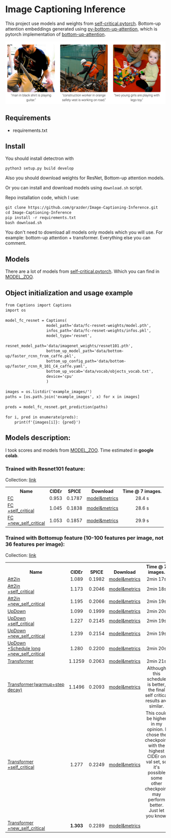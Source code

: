 # Image Captioning Inference

This project use models and weights from [self-critical.pytorch](https://github.com/ruotianluo/self-critical.pytorch).
Bottom-up attention embeddings generated using [py-bottom-up-attention](https://github.com/airsplay/py-bottom-up-attention), which is pytorch implementation of [bottom-up-attention](https://github.com/peteanderson80/bottom-up-attention).

![](/readme_pics/example.png)

## Requirements
- requirements.txt

## Install

You should install detectron with
```
python3 setup.py build develop
```

Also you should download weights for ResNet, Bottom-up attention models.

Or you can install and download models using `download.sh` script.

Repo installation code, which I use:
```
git clone https://github.com/grazder/Image-Captioning-Inference.git
cd Image-Captioning-Inference
pip install -r requirements.txt
bash download.sh
```

You don't need to download all models only models which you will use.
For example: bottom-up attention + transformer. Everything else you can comment.

## Models

There are a lot of models from [self-critical.pytorch](https://github.com/ruotianluo/self-critical.pytorch). Which you can find in [MODEL_ZOO](https://github.com/ruotianluo/self-critical.pytorch/blob/master/MODEL_ZOO.md).

## Object initialization and usage example
```
from Captions import Captions
import os

model_fc_resnet = Captions(
                  model_path='data/fc-resnet-weights/model.pth',
                  infos_path='data/fc-resnet-weights/infos.pkl',
                  model_type='resnet',
                  resnet_model_path='data/imagenet_weights/resnet101.pth',
                  bottom_up_model_path='data/bottom-up/faster_rcnn_from_caffe.pkl',
                  bottom_up_config_path='data/bottom-up/faster_rcnn_R_101_C4_caffe.yaml',
                  bottom_up_vocab='data/vocab/objects_vocab.txt',
                  device='cpu'
                  )

images = os.listdir('example_images/')
paths = [os.path.join('example_images', x) for x in images]

preds = model_fc_resnet.get_prediction(paths)

for i, pred in enumerate(preds):
    print(f'{images[i]}: {pred}')
```

## Models description:
I took scores and models from [MODEL_ZOO](https://github.com/ruotianluo/self-critical.pytorch/blob/master/MODEL_ZOO.md).
Time estimated in **google colab**.

### Trained with Resnet101 feature:

Collection: [link](https://drive.google.com/open?id=0B7fNdx_jAqhtcXp0aFlWSnJmb0k)

<table><tbody>
<!-- START TABLE -->
<!-- TABLE HEADER -->
<th valign="bottom">Name</th>
<th valign="bottom">CIDEr</th>
<th valign="bottom">SPICE</th>
<th valign="bottom">Download</th>
<th valign="bottom">Time @ 7 images.</th>
<!-- TABLE BODY -->
 <tr><td align="left"><a href="configs/fc.yml">FC</a></td>
<td align="center">0.953</td>
<td align="center">0.1787</td>
<td align="center"><a href="https://drive.google.com/open?id=1AG8Tulna7gan6OgmYul0QhxONDBGcdun">model&metrics</a></td>
<td align="center">28.4 s</td>
</tr>
 <tr><td align="left"><a href="configs/fc_rl.yml">FC<br>+self_critical</a></td>
<td align="center">1.045</td>
<td align="center">0.1838</td>
<td align="center"><a href="https://drive.google.com/open?id=1MA-9ByDNPXis2jKG0K0Z-cF_yZz7znBc">model&metrics</a></td>
<td align="center">28.6 s</td>
</tr>
 <tr><td align="left"><a href="configs/fc_nsc.yml">FC<br>+new_self_critical</a></td>
<td align="center">1.053</td>
<td align="center">0.1857</td>
<td align="center"><a href="https://drive.google.com/open?id=1OsB_jLDorJnzKz6xsOfk1n493P3hwOP0">model&metrics</a></td>
<td align="center">29.9 s</td>
</tr>
</tbody></table>

### Trained with Bottomup feature (10-100 features per image, not 36 features per image):

Collection: [link](https://drive.google.com/open?id=1-RNak8qLUR5LqfItY6OenbRl8sdwODng)

<table><tbody>
<!-- START TABLE -->
<!-- TABLE HEADER -->
<th valign="bottom">Name</th>
<th valign="bottom">CIDEr</th>
<th valign="bottom">SPICE</th>
<th valign="bottom">Download</th>
<th valign="bottom">Time @ 7 images.</th>
<!-- TABLE BODY -->
 <tr><td align="left"><a href="configs/a2i2.yml">Att2in</a></td>
<td align="center">1.089</td>
<td align="center">0.1982</td>
<td align="center"><a href="https://drive.google.com/open?id=1jO9bSocC93n1vBZmZVaASWc_jJ1VKZUq">model&metrics</a></td>
<td align="center">2min 17s</td>
</tr>
 <tr><td align="left"><a href="configs/a2i2_sc.yml">Att2in<br>+self_critical</a></td>
<td align="center">1.173</td>
<td align="center">0.2046</td>
<td align="center"><a href="https://drive.google.com/open?id=1aI7hYUmgRLksI1wvN9-895GMHz4yStHz">model&metrics</a></td>
<td align="center">2min 18s</td>
</tr>
 <tr><td align="left"><a href="configs/a2i2_nsc.yml">Att2in<br>+new_self_critical</a></td>
<td align="center">1.195</td>
<td align="center">0.2066</td>
<td align="center"><a href="https://drive.google.com/open?id=1BkxLPL4SuQ_qFa-4fN96u23iTFWw-iXX">model&metrics</a></td>
<td align="center">2min 19s</td>
</tr>
 <tr><td align="left"><a href="configs/updown/updown.yml">UpDown</a></td>
<td align="center">1.099</td>
<td align="center">0.1999</td>
<td align="center"><a href="https://drive.google.com/open?id=14w8YXrjxSAi5D4Adx8jgfg4geQ8XS8wH">model&metrics</a></td>
<td align="center">2min 20s</td>
</tr>
 <tr><td align="left"><a href="configs/updown/updown_sc.yml">UpDown<br>+self_critical</a></td>
<td align="center">1.227</td>
<td align="center">0.2145</td>
<td align="center"><a href="https://drive.google.com/open?id=1QdCigVWdDKTbUe3_HQFEGkAsv9XIkKkE">model&metrics</a></td>
<td align="center">2min 19s</td>
</tr>
 <tr><td align="left"><a href="configs/updown/updown_nsc.yml">UpDown<br>+new_self_critical</a></td>
<td align="center">1.239</td>
<td align="center">0.2154</td>
<td align="center"><a href="https://drive.google.com/open?id=1cgoywxAdzHtIF2C6zNnIA7G2wjol_ybf">model&metrics</a></td>
<td align="center">2min 19s</td>
</tr>
 <tr><td align="left"><a href="configs/updown/ud_long_nsc.yml">UpDown<br>+Schedule long<br>+new_self_critical</a></td>
<td align="center">1.280</td>
<td align="center">0.2200</td>
<td align="center"><a href="https://drive.google.com/open?id=1bCDmf4JCM79f5Lqp6MAn1ap4b3NJ5Gis">model&metrics</a></td>
<td align="center">2min 20s</td>
</tr>
 <tr><td align="left"><a href="configs/transformer/transformer.yml">Transformer</a></td>
<td align="center">1.1259</td>
<td align="center">0.2063</td>
<td align="center"><a href="https://drive.google.com/open?id=10Q5GJ2jZFCexD71rY9gg886Aasuaup8O">model&metrics</a></td>
<td align="center">2min 21s</td>
</tr>
<tr><td align="left"><a href="configs/transformer/transformer_step.yml">Transformer(warmup+step decay)</a></td>
<td align="center">1.1496</td>
<td align="center">0.2093</td>
<td align="center"><a href="https://drive.google.com/drive/folders/1Qog9yvpGWdHanFXFITjyrWXMzre3ek3e?usp=sharing">model&metrics</a></td>
<td align="center">Although this schedule is better, the final self critical results are similar.</td>
</tr>
 <tr><td align="left"><a href="configs/transformer/transformer_scl.yml">Transformer<br>+self_critical</a></td>
<td align="center">1.277</td>
<td align="center">0.2249</td>
<td align="center"><a href="https://drive.google.com/open?id=12iKJJSIGrzFth_dJXqcXy-_IjAU0I3DC">model&metrics</a></td>
<td align="center">This could be higher in my opinion. I chose the checkpoint with the highest CIDEr on val set, so it's possible some other checkpoint may perform better. Just let you know.</td>
</tr>
 <tr><td align="left"><a href="configs/transformer/transformer_nscl.yml">Transformer<br>+new_self_critical</a></td>
<td align="center"><b>1.303</b></td>
<td align="center">0.2289</td>
<td align="center"><a href="https://drive.google.com/open?id=1sJDqetTVOnei6Prgvl_4vkvrYlKlc-ka">model&metrics</a></td>
<td align="center"></td>
</tr>
</tbody></table>


